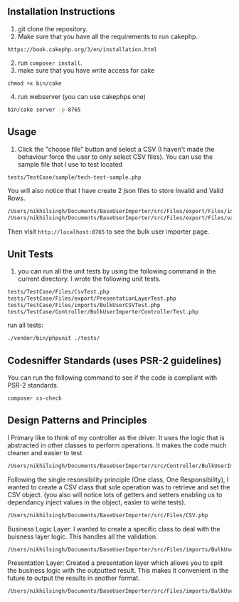 
## Installation Instructions

1. git clone the repository.
2. Make sure that you have all the requirements to run cakephp.
```
https://book.cakephp.org/3/en/installation.html
```
2. run `composer install`.
3. make sure that you have write access for cake
```
chmod +x bin/cake
```
4. run webserver (you can use cakephps one)
```bash
bin/cake server -p 8765
```

## Usage

1. Click the "choose file" button and select a CSV (I haven't made the behaviour force the user to only select CSV files).
You can use the sample file that I use to test located
```bash
tests/TestCase/sample/tech-test-sample.php
```
You will also notice that I have create 2 json files to store Invalid and Valid Rows.
```bash
/Users/nikhilsingh/Documents/BaseUserImporter/src/Files/export/Files/invalidRows.json
/Users/nikhilsingh/Documents/BaseUserImporter/src/Files/export/Files/validRows.json
```

Then visit `http://localhost:8765` to see the bulk user importer page.

## Unit Tests

1. you can run all the unit tests by using the following command in the current directory.
I wrote the following unit tests.

```bash
tests/TestCase/Files/CsvTest.php
tests/TestCase/Files/export/PresentationLayerTest.php
tests/TestCase/Files/imports/BulkUserCSVTest.php
tests/TestCase/Controller/BulkUserImporterControllerTest.php
```

run all tests:
```bash
./vendor/bin/phpunit ./tests/
```

## Codesniffer Standards (uses PSR-2 guidelines)
You can run the following command to see if the code is compliant with PSR-2 standards.
```bash
composer cs-check
```

## Design Patterns and Principles
I Primary like to think of my controller as the driver.
It uses the logic that is abstracted in other classes to perform operations.
It makes the code much cleaner and easier to test
```bash
/Users/nikhilsingh/Documents/BaseUserImporter/src/Controller/BulkUserImporterController.php
```

Following the single resonsibility principle (One class, One Responsibility),
I wanted to create a CSV class that sole operation was to retrieve and set the CSV object.
(you also will notice lots of getters and setters enabling us to dependancy inject values in the object, easier to write tests).
```bash
/Users/nikhilsingh/Documents/BaseUserImporter/src/Files/CSV.php
```

Business Logic Layer:
I wanted to create a specific class to deal with the buisness layer logic.
This handles all the validation.
```bash
/Users/nikhilsingh/Documents/BaseUserImporter/src/Files/imports/BulkUserCSV.php
```

Presentation Layer:
Created a presentation layer which allows you to split the business logic with the outputted result.
This makes it convenient in the future to output the results in another format.
```bash
/Users/nikhilsingh/Documents/BaseUserImporter/src/Files/imports/BulkUserCSV.php
```


